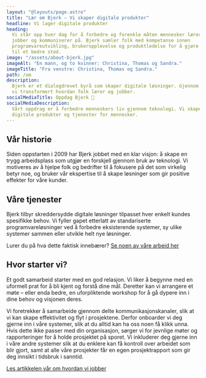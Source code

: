 ```yaml
---
layout: "@layouts/page.astro"
title: "Lær om Bjerk – Vi skaper digitale produkter"
headline: Vi lager digitale produkter
heading:
  Vi står opp hver dag for å forbedre og forenkle måten mennesker lærer, tenker,
  jobber og kommuniserer på. Bjerk samler folk med kompetanse innen
  programvareutvikling, brukeropplevelse og produktledelse for å gjøre verden
  til et bedre sted.
image: "/assets/about-bjerk.jpg"
imageAlt: "En mann, og to kvinner: Christina, Thomas og Sandra."
imageTitle: "Fra venstre: Christina, Thomas og Sandra."
path: /om
description:
  Bjerk er et dialogdrevet byrå som skaper digitale løsninger. Gjennom 14 år har
  vi transformert hvordan folk lærer og jobber.
socialMediaTitle: Oppdag Bjerk 🌳
socialMediaDescription:
  Vårt oppdrag er å forbedre menneskers liv gjennom teknologi. Vi skaper
  digitale produkter og tjenester for mennesker.
---
```


## Vår historie

Siden oppstarten i 2009 har Bjerk jobbet med en klar visjon: å skape en trygg
arbeidsplass som utgjør en forskjell gjennom bruk av teknologi. Vi motiveres av
å hjelpe folk og bedrifter til å fokusere på det som virkelig betyr noe, og
bruker vår ekspertise til å skape løsninger som gir positive effekter for våre
kunder.

## Våre tjenester

Bjerk tilbyr skreddersydde digitale løsninger tilpasset hver enkelt kundes
spesifikke behov. Vi fyller gapet etterlatt av standariserte
programvareløsninger ved å forbedre eksisterende systemer, sy ulike systemer
sammen eller utvikle helt nye løsninger.

Lurer du på hva dette faktisk innebærer? [Se noen av våre arbeid her](/arbeid)

## Hvor starter vi?

Et godt samarbeid starter med en god relasjon. Vi liker å begynne med en
uformell prat for å bli kjent og forstå dine mål. Deretter kan vi arrangere et
møte – eller enda bedre, en uforpliktende workshop for å gå dypere inn i dine
behov og visjonen deres.

Vi foretrekker å samarbeide gjennom delte kommunikasjonskanaler, slik at vi kan
skape effektivitet og flyt i prosjektene. Derfor onboarder vi deg gjerne inn i
våre systemer, slik at du alltid kan ha oss noen få klikk unna. Hvis dette ikke
passer med din organisasjon, sørger vi for jevnlige møter og rapporteringer for
å holde prosjektet på sporet. Vi inkluderer deg gjerne inn i våre andre systemer
slik at du enklere kan få kontroll over arbeidet som blir gjort, samt at alle
våre prosjekter får en egen prosjektrapport som gir deg innsikt i tidsbruk i
sanntid.

[Les artikkelen vår om hvordan vi jobber](/artikler/2023/jobbe-med-bjerk)
